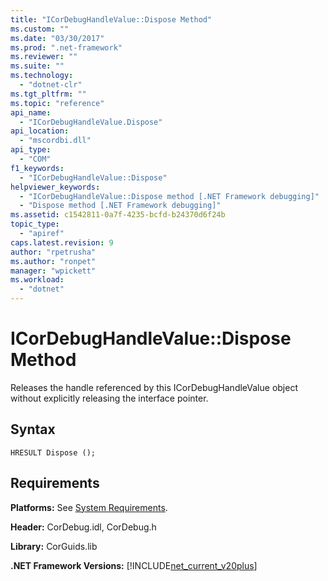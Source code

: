 ```yaml
---
title: "ICorDebugHandleValue::Dispose Method"
ms.custom: ""
ms.date: "03/30/2017"
ms.prod: ".net-framework"
ms.reviewer: ""
ms.suite: ""
ms.technology: 
  - "dotnet-clr"
ms.tgt_pltfrm: ""
ms.topic: "reference"
api_name: 
  - "ICorDebugHandleValue.Dispose"
api_location: 
  - "mscordbi.dll"
api_type: 
  - "COM"
f1_keywords: 
  - "ICorDebugHandleValue::Dispose"
helpviewer_keywords: 
  - "ICorDebugHandleValue::Dispose method [.NET Framework debugging]"
  - "Dispose method [.NET Framework debugging]"
ms.assetid: c1542811-0a7f-4235-bcfd-b24370d6f24b
topic_type: 
  - "apiref"
caps.latest.revision: 9
author: "rpetrusha"
ms.author: "ronpet"
manager: "wpickett"
ms.workload: 
  - "dotnet"
---
```

# ICorDebugHandleValue::Dispose Method
Releases the handle referenced by this ICorDebugHandleValue object without explicitly releasing the interface pointer.  
  
## Syntax  
  
```  
HRESULT Dispose ();  
```  
  
## Requirements  
 **Platforms:** See [System Requirements](../../../../docs/framework/get-started/system-requirements.md).  
  
 **Header:** CorDebug.idl, CorDebug.h  
  
 **Library:** CorGuids.lib  
  
 **.NET Framework Versions:** [!INCLUDE[net_current_v20plus](../../../../includes/net-current-v20plus-md.md)]
